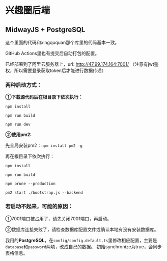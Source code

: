 # 兴趣圈后端

## MidwayJS + PostgreSQL

这个里面的代码和xingququan那个库里的代码基本一致。

GitHub Actions里也有提交后自动打包的配置。

已经部署到了阿里云服务器上，url: http://47.99.174.164:7001/
（注意有jwt鉴权，所以需要登录获取token后才能进行数据传递）

### 两种启动方式：

**①下载源代码后在根目录下依次执行：**

`npm install`

`npm run build`

`npm run dev`



**②使用pm2:**

先全局安装pm2：`npm install pm2 -g`

再在根目录下依次执行：

`npm install`

`npm run build`

`npm prune --production`

`pm2 start ./bootstrap.js --backend`



### 若启动不起来，可能的原因：

①7001端口被占用了，请先关闭7001端口，再启动。

②数据库连接失败了，请检查数据库配置文件或确认本地有没有安装数据库。

我用的**PostgreSQL**，在`config/config.default.ts`里修改相应配置，主要是`database`和`password`两项，改成自己的数据。 初始synchronize为true，会同步表格信息。

